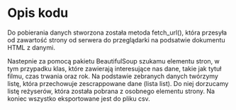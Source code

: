 # Opis kodu

Do pobierania danych stworzona została metoda fetch_url(), która przesyła od zawartość strony od serwera do przeglądarki na podsatwie dokumentu HTML z danymi.

Nastepnie za pomocą pakietu BeautifulSoup szukamu elementu stron, w tym przypadku klas, które zawierają interesujące nas dane, takie jak tytuł filmu, czas trwania oraz rok. Na podstawie zebranych danych twórzymy listę, która przechowuje zescrappowane dane (lista list). Do niej dorzucamy listę reżyserów, która została pobrana z osobnego elementu strony. Na koniec wszystko eksportowane jest do pliku csv.
